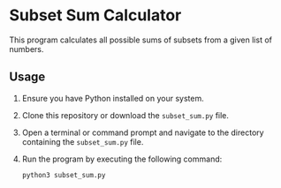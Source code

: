 # Subset Sum Calculator

This program calculates all possible sums of subsets from a given list of numbers.

## Usage

1. Ensure you have Python installed on your system.
2. Clone this repository or download the `subset_sum.py` file.
3. Open a terminal or command prompt and navigate to the directory containing the `subset_sum.py` file.
4. Run the program by executing the following command:

   ```shell
   python3 subset_sum.py
